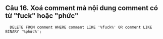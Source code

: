 ## Câu 16. Xoá comment mà nội dung comment có từ "fuck" hoặc "phức" 
```
  DELETE FROM comment WHERE comment LIKE '%fuck%' OR comment LIKE BINARY '%phức%';
```
